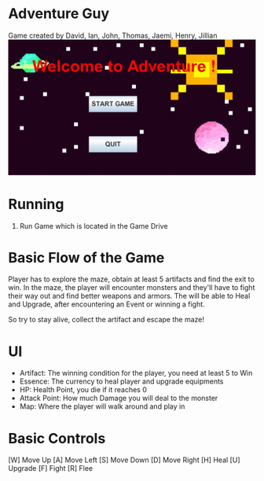 # Adventure Guy
Game created by David, Ian, John, Thomas, Jaemi, Henry, Jillian
![Adventure Guy Image](https://github.com/CSC207-2022F-UofT/course-project-rogue/blob/main/pictures/Menu%20Sample.PNG?raw=true)
# Running
1. Run Game which is located in the Game Drive

# Basic Flow of the Game
Player has to explore the maze, obtain at least 5 artifacts and find the exit to win. 
In the maze, the player will encounter monsters and they'll have to fight their way out and find better weapons and armors.
The will be able to Heal and Upgrade, after encountering an Event or winning a fight.

So try to stay alive, collect the artifact and escape the maze!

# UI
* Artifact: The winning condition for the player, you need at least 5 to Win
* Essence: The currency to heal player and upgrade equipments
* HP: Health Point, you die if it reaches 0
* Attack Point: How much Damage you will deal to the monster
* Map: Where the player will walk around and play in


# Basic Controls
[W] Move Up
[A] Move Left
[S] Move Down
[D] Move Right
[H] Heal
[U] Upgrade
[F] Fight
[R] Flee
